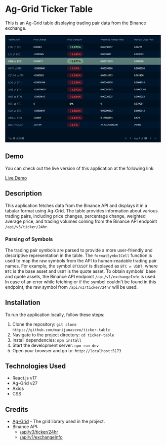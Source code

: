 # Ag-Grid Ticker Table

This is an Ag-Grid table displaying trading pair data from the Binance exchange.

![Screenshot](screenshot.png)

## Demo

You can check out the live version of this application at the following link:

[Live Demo](https://42ticker-table.netlify.app/)

## Description

This application fetches data from the Binance API and displays it in a tabular format using Ag-Grid. The table provides information about various trading pairs, including price changes, percentage change, weighted average price, and trading volumes coming from the Binance API endpoint `/api/v3/ticker/24hr`.

### Parsing of Symbols

The trading pair symbols are parsed to provide a more user-friendly and descriptive representation in the table. The `formatSymbolCell` function is used to map the raw symbols from the API to human-readable trading pair names. For example, the symbol `BTCUSDT` is displayed as `BTC ⇄ USDT`, where `BTC` is the base asset and `USDT` is the quote asset. To obtain symbols' base and quote assets, the Binance API endpoint `/api/v1/exchangeInfo` is used. In case of an error while fetching or if the symbol couldn't be found in this endpoint, the raw symbol from `/api/v3/ticker/24hr` will be used.

## Installation

To run the application locally, follow these steps:

1. Clone the repository: `git clone https://github.com/marijanasevo/ticker-table`
2. Navigate to the project directory: `cd ticker-table`
3. Install dependencies: `npm install`
4. Start the development server: `npm run dev`
5. Open your browser and go to: `http://localhost:5173`

## Technologies Used

- React.js v17
- Ag-Grid v27
- Axios
- CSS

## Credits

- [Ag-Grid](https://www.ag-grid.com/) - The grid library used in the project.
- Binance API:
  - [/api/v3/ticker/24hr](https://binance.com/api/v3/ticker/24hr)
  - [/api/v1/exchangeInfo](https://binance.com/api/v1/exchangeInfo)
